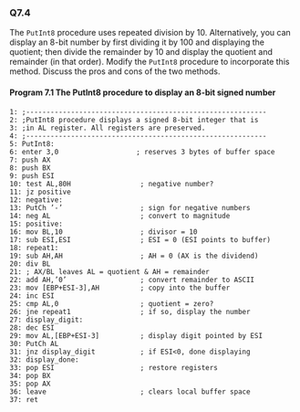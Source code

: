 ### Q7.4

The ```PutInt8``` procedure uses repeated division by 10. Alternatively, you can display an 8-bit number by first dividing it by 100 and displaying the quotient; then divide the remainder by 10 and display the quotient and remainder (in that order). Modify the ```PutInt8``` procedure to incorporate this method. Discuss the pros and cons of the two methods.

#### Program 7.1 The PutInt8 procedure to display an 8-bit signed number

```assembly
1: ;-----------------------------------------------------------
2: ;PutInt8 procedure displays a signed 8-bit integer that is
3: ;in AL register. All registers are preserved.
4: ;-----------------------------------------------------------
5: PutInt8:
6: enter 3,0                   ; reserves 3 bytes of buffer space
7: push AX
8: push BX
9: push ESI
10: test AL,80H                 ; negative number?
11: jz positive
12: negative:
13: PutCh ’-’                   ; sign for negative numbers
14: neg AL                      ; convert to magnitude
15: positive:
16: mov BL,10                   ; divisor = 10
17: sub ESI,ESI                 ; ESI = 0 (ESI points to buffer)
18: repeat1:
19: sub AH,AH                   ; AH = 0 (AX is the dividend)
20: div BL
21: ; AX/BL leaves AL = quotient & AH = remainder
22: add AH,’0’                  ; convert remainder to ASCII
23: mov [EBP+ESI-3],AH          ; copy into the buffer
24: inc ESI
25: cmp AL,0                    ; quotient = zero?
26: jne repeat1                 ; if so, display the number
27: display_digit:
28: dec ESI
29: mov AL,[EBP+ESI-3]          ; display digit pointed by ESI
30: PutCh AL
31: jnz display_digit           ; if ESI<0, done displaying
32: display_done:
33: pop ESI                     ; restore registers
34: pop BX
35: pop AX
36: leave                       ; clears local buffer space
37: ret
```

